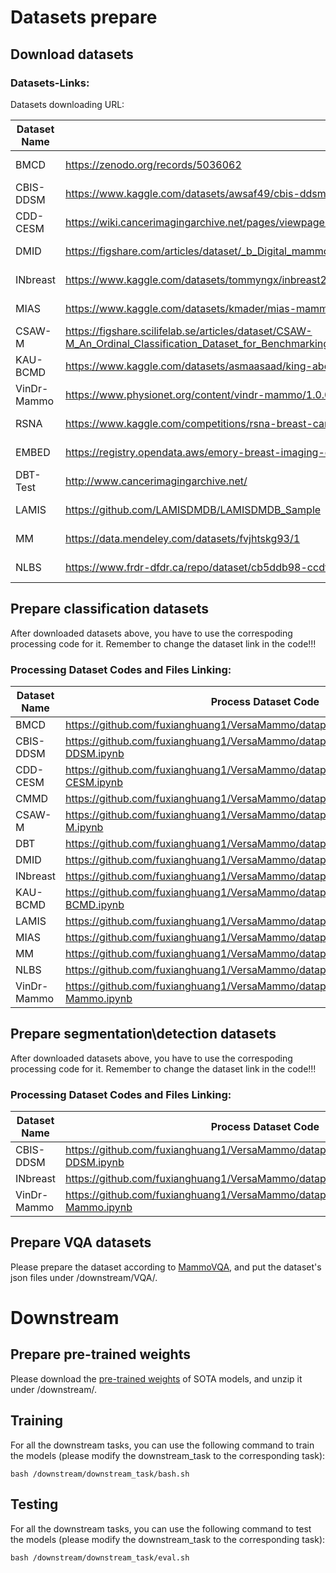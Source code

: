 # Datasets prepare

## Download datasets
### Datasets-Links:
Datasets downloading URL:
    
| Dataset Name | Link | Access |
|-----|---------------|--------|
| BMCD | https://zenodo.org/records/5036062 | Open Access |
| CBIS-DDSM | https://www.kaggle.com/datasets/awsaf49/cbis-ddsm-breast-cancer-image-dataset | Open Access |
| CDD-CESM | https://wiki.cancerimagingarchive.net/pages/viewpage.action?pageId=109379611#109379611bcab02c187174a288dbcbf95d26179e8 | Open Access |
| DMID | https://figshare.com/articles/dataset/_b_Digital_mammography_Dataset_for_Breast_Cancer_Diagnosis_Research_DMID_b_DMID_rar/24522883 | Open Access |
| INbreast | https://www.kaggle.com/datasets/tommyngx/inbreast2012 | Open Access |
| MIAS | https://www.kaggle.com/datasets/kmader/mias-mammography | Open Access |
| CSAW-M | https://figshare.scilifelab.se/articles/dataset/CSAW-M_An_Ordinal_Classification_Dataset_for_Benchmarking_Mammographic_Masking_of_Cancer/14687271 | Credentialed Access |
| KAU-BCMD | https://www.kaggle.com/datasets/asmaasaad/king-abdulaziz-university-mammogram-dataset?select=Birad5 | Open Access |
| VinDr-Mammo | https://www.physionet.org/content/vindr-mammo/1.0.0/ | Credentialed Access |
| RSNA | https://www.kaggle.com/competitions/rsna-breast-cancer-detection/data | Open Access |
| EMBED | https://registry.opendata.aws/emory-breast-imaging-dataset-embed/ | Credentialed Access |
| DBT-Test | http://www.cancerimagingarchive.net/ | Open Access |
| LAMIS | https://github.com/LAMISDMDB/LAMISDMDB_Sample | Credentialed Access |
| MM | https://data.mendeley.com/datasets/fvjhtskg93/1 | Open Access |
| NLBS | https://www.frdr-dfdr.ca/repo/dataset/cb5ddb98-ccdf-455c-886c-c9750a8c34c2 | Open Access |

## Prepare classification datasets
After downloaded datasets above, you have to use the correspoding processing code for it. Remember to change the dataset link in the code!!!

### Processing Dataset Codes and Files Linking:

| Dataset Name | Process Dataset Code |
|--------------|----------------------|
| BMCD | https://github.com/fuxianghuang1/VersaMammo/datapre/preprocess/BMCD.ipynb |
| CBIS-DDSM | https://github.com/fuxianghuang1/VersaMammo/datapre/preprocess/CBIS-DDSM.ipynb |
| CDD-CESM | https://github.com/fuxianghuang1/VersaMammo/datapre/preprocess/CDD-CESM.ipynb |
| CMMD | https://github.com/fuxianghuang1/VersaMammo/datapre/preprocess/CMMD.ipynb |
| CSAW-M | https://github.com/fuxianghuang1/VersaMammo/datapre/preprocess/CSAW-M.ipynb |
| DBT | https://github.com/fuxianghuang1/VersaMammo/datapre/preprocess/DBT.ipynb |
| DMID | https://github.com/fuxianghuang1/VersaMammo/datapre/preprocess/DMID.ipynb |
| INbreast | https://github.com/fuxianghuang1/VersaMammo/datapre/preprocess/INbreast.ipynb |
| KAU-BCMD | https://github.com/fuxianghuang1/VersaMammo/datapre/preprocess/KAU-BCMD.ipynb |
| LAMIS | https://github.com/fuxianghuang1/VersaMammo/datapre/preprocess/LAMIS.ipynb |
| MIAS | https://github.com/fuxianghuang1/VersaMammo/datapre/preprocess/MIAS.ipynb |
| MM | https://github.com/fuxianghuang1/VersaMammo/datapre/preprocess/MM.ipynb |
| NLBS | https://github.com/fuxianghuang1/VersaMammo/datapre/preprocess/NLBS.ipynb |
| VinDr-Mammo | https://github.com/fuxianghuang1/VersaMammo/datapre/preprocess/VinDr-Mammo.ipynb |

## Prepare segmentation\detection datasets
After downloaded datasets above, you have to use the correspoding processing code for it. Remember to change the dataset link in the code!!!

### Processing Dataset Codes and Files Linking:

| Dataset Name | Process Dataset Code |
|--------------|----------------------|
| CBIS-DDSM | https://github.com/fuxianghuang1/VersaMammo/datapre/preprocess/CBIS-DDSM.ipynb |
| INbreast | https://github.com/fuxianghuang1/VersaMammo/datapre/preprocess/INbreast.ipynb |
| VinDr-Mammo | https://github.com/fuxianghuang1/VersaMammo/datapre/preprocess/VinDr-Mammo.ipynb |

## Prepare VQA datasets
Please prepare the dataset according to [MammoVQA](https://github.com/PiggyJerry/MammoVQA), and put the dataset's json files under /downstream/VQA/.

# Downstream

## Prepare pre-trained weights
Please download the [pre-trained weights](https://drive.google.com/file/d/1d5bN3C4OKq2O3HrqcjPhjgowSD3FLQyC/view?usp=sharing) of SOTA models, and unzip it under /downstream/.

## Training
For all the downstream tasks, you can use the following command to train the models (please modify the downstream_task to the corresponding task):
```shell
bash /downstream/downstream_task/bash.sh
```

## Testing
For all the downstream tasks, you can use the following command to test the models (please modify the downstream_task to the corresponding task):
```shell
bash /downstream/downstream_task/eval.sh
```

